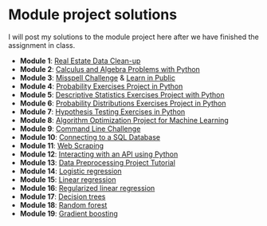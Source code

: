 # Module project solutions

I will post my solutions to the module project here after we have finished the assignment in class.

- **Module 1**: [Real Estate Data Clean-up](https://github.com/4GeeksAcademy/gperdrizet-realestate-datacleanup-exercise/blob/main/project.ipynb)
- **Module 2**: [Calculus and Algebra Problems with Python](https://github.com/4GeeksAcademy/gperdrizet-calculus-and-algebra-problems-with-python/blob/main/notebook/problems.ipynb)
- **Module 3**: [Misspell Challenge](https://github.com/4GeeksAcademy/realestate-datacleanup-exercise/pull/57) & [Learn in Public](https://github.com/4GeeksAcademy/4GeeksAcademy/pull/1404)
- **Module 4**: [Probability Exercises Project in Python](https://github.com/4GeeksAcademy/gerdrizet-probability-exercises-project-in-python/blob/main/notebook/problems.ipynb)
- **Module 5**: [Descriptive Statistics Exercises Project with Python](https://github.com/4GeeksAcademy/perdrizet-descriptive-statistics-exercises-project-with-python/blob/main/notebook/problems.ipynb)
- **Module 6**: [Probability Distributions Exercises Project in Python](https://github.com/4GeeksAcademy/gperdrizet-probability-distribution-exercises-project-with-python/blob/main/notebook/problems.ipynb)
- **Module 7**: [Hypothesis Testing Exercises in Python](https://github.com/4GeeksAcademy/gperdrizet-hypothesis-testing-exercises-project-with-python/blob/main/notebook/problems.ipynb)
- **Module 8**: [Algorithm Optimization Project for Machine Learning](https://github.com/4GeeksAcademy/gperdrizet-algorithm-optimization-project-machine-learning/blob/main/notebook/problems.ipynb)
- **Module 9**: [Command Line Challenge](https://github.com/4GeeksAcademy/gperdrizet-exercise-terminal-challenge)
- **Module 10**: [Connecting to a SQL Database](https://github.com/4GeeksAcademy/gperdrizet-connecting-to-a-sql-database-project/blob/main/src/app.py)
- **Module 11**: [Web Scraping](https://github.com/4GeeksAcademy/gperdrizet-web-scraping-project-tutorial/blob/main/src/app.py)
- **Module 12**: [Interacting with an API using Python](https://github.com/4GeeksAcademy/gperdrizet-interacting-with-api-python-project-tutorial/blob/main/src/app.py)
- **Module 13**: [Data Preprocessing Project Tutorial](https://github.com/gperdrizet/gperdrizet-data-preprocessing-project-tutorial/tree/main/solution)
- **Module 14**: [Logistic regression](https://github.com/4GeeksAcademy/gperdrizet-logistic-regression-project/blob/main/src/solution.ipynb)
- **Module 15**: [Linear regression](https://github.com/4GeeksAcademy/gperdrizet-linear-regression/blob/main/src/solution.ipynb)
- **Module 16**: [Regularized linear regression](https://github.com/4GeeksAcademy/gperdrizet-regularized-linear-regression/blob/main/src/solution.ipynb)
- **Module 17**: [Decision trees](https://github.com/4GeeksAcademy/gperdrizet-diabetes-prediction/blob/main/src/01-decision_tree_solution.ipynb)
- **Module 18**: [Random forest](https://github.com/4GeeksAcademy/gperdrizet-diabetes-prediction/blob/main/src/02-random_forest_solution.ipynb)
- **Module 19**: [Gradient boosting](https://github.com/4GeeksAcademy/gperdrizet-diabetes-prediction/blob/main/src/03-gradient_boosting_solution.ipynb)

